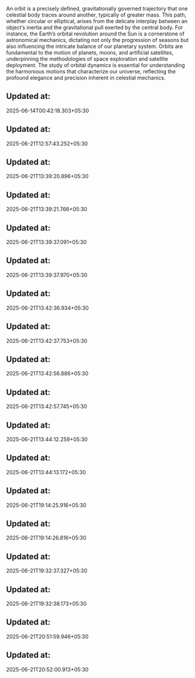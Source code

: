 An orbit is a precisely defined, gravitationally governed trajectory that one celestial body traces around another, typically of greater mass. This path, whether circular or elliptical, arises from the delicate interplay between an object’s inertia and the gravitational pull exerted by the central body. For instance, the Earth’s orbital revolution around the Sun is a cornerstone of astronomical mechanics, dictating not only the progression of seasons but also influencing the intricate balance of our planetary system. Orbits are fundamental to the motion of planets, moons, and artificial satellites, underpinning the methodologies of space exploration and satellite deployment. The study of orbital dynamics is essential for understanding the harmonious motions that characterize our universe, reflecting the profound elegance and precision inherent in celestial mechanics.

## Updated at:
2025-06-14T00:42:18.303+05:30
## Updated at:
2025-06-21T12:57:43.252+05:30
## Updated at:
2025-06-21T13:39:20.896+05:30
## Updated at:
2025-06-21T13:39:21.766+05:30
## Updated at:
2025-06-21T13:39:37.091+05:30
## Updated at:
2025-06-21T13:39:37.970+05:30
## Updated at:
2025-06-21T13:42:36.934+05:30
## Updated at:
2025-06-21T13:42:37.753+05:30
## Updated at:
2025-06-21T13:42:56.886+05:30
## Updated at:
2025-06-21T13:42:57.745+05:30
## Updated at:
2025-06-21T13:44:12.259+05:30
## Updated at:
2025-06-21T13:44:13.172+05:30
## Updated at:
2025-06-21T19:14:25.916+05:30
## Updated at:
2025-06-21T19:14:26.816+05:30
## Updated at:
2025-06-21T19:32:37.327+05:30
## Updated at:
2025-06-21T19:32:38.173+05:30
## Updated at:
2025-06-21T20:51:59.946+05:30
## Updated at:
2025-06-21T20:52:00.913+05:30